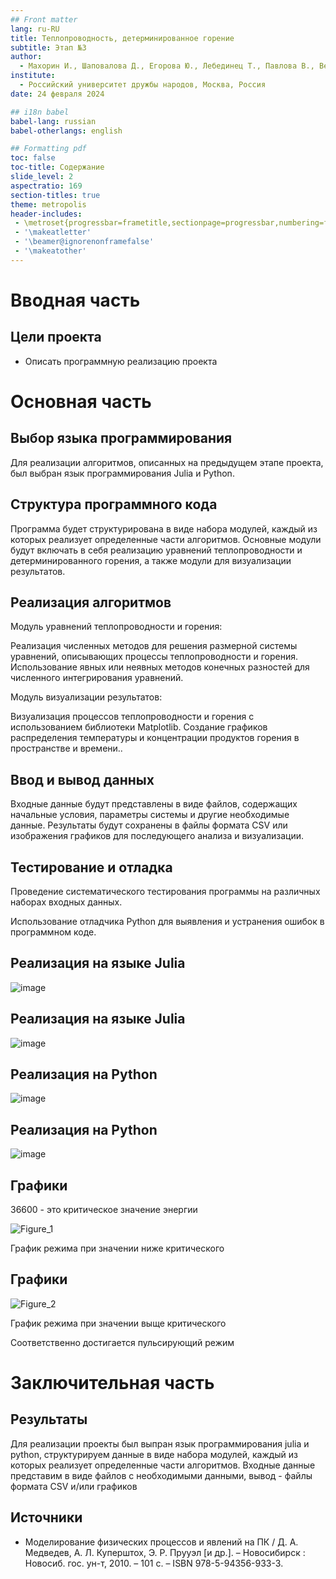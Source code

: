```yaml
---
## Front matter
lang: ru-RU
title: Теплопроводность, детерминированное горение
subtitle: Этап №3
author:
  - Махорин И., Шаповалова Д., Егорова Ю., Лебединец Т., Павлова В., Великоднева Е.
institute:
  - Российский университет дружбы народов, Москва, Россия
date: 24 февраля 2024

## i18n babel
babel-lang: russian
babel-otherlangs: english

## Formatting pdf
toc: false
toc-title: Содержание
slide_level: 2
aspectratio: 169
section-titles: true
theme: metropolis
header-includes:
 - \metroset{progressbar=frametitle,sectionpage=progressbar,numbering=fraction}
 - '\makeatletter'
 - '\beamer@ignorenonframefalse'
 - '\makeatother'
---
```


# Вводная часть

## Цели проекта

- Описать программную реализацию проекта


# Основная часть

## Выбор языка программирования

Для реализации алгоритмов, описанных на предыдущем этапе проекта, был выбран язык программирования Julia и Python.

## Структура программного кода

Программа будет структурирована в виде набора модулей, каждый из которых реализует определенные части алгоритмов. Основные модули будут включать в себя реализацию уравнений теплопроводности и детерминированного горения, а также модули для визуализации результатов.


## Реализация алгоритмов

Модуль уравнений теплопроводности и горения:

Реализация численных методов для решения размерной системы уравнений, описывающих процессы теплопроводности и горения.
Использование явных или неявных методов конечных разностей для численного интегрирования уравнений.

Модуль визуализации результатов:

Визуализация процессов теплопроводности и горения с использованием библиотеки Matplotlib.
Создание графиков распределения температуры и концентрации продуктов горения в пространстве и времени..


## Ввод и вывод данных

Входные данные будут представлены в виде файлов, содержащих начальные условия, параметры системы и другие необходимые данные.
Результаты будут сохранены в файлы формата CSV или изображения графиков для последующего анализа и визуализации.


## Тестирование и отладка

Проведение систематического тестирования программы на различных наборах входных данных.

Использование отладчика Python для выявления и устранения ошибок в программном коде.

## Реализация на языке Julia
![image](https://github.com/ddshapovalova/study_2023-2024_mathmod/assets/104142929/b8f1f34f-459c-4aa4-86bb-97a26542a881)

## Реализация на языке Julia
![image](https://github.com/ddshapovalova/study_2023-2024_mathmod/assets/104142929/231a94f2-ce79-462c-a3fe-99014fb1b35b)



## Реализация на Python
![image](https://github.com/ddshapovalova/study_2023-2024_mathmod/assets/104142929/0716bf2c-3231-4c39-bdf8-d26939e21dbd)

## Реализация на Python
![image](https://github.com/ddshapovalova/study_2023-2024_mathmod/assets/104142929/1d630625-26c0-4213-ba3b-bb40f7d1550e)



## Графики
36600 - это критическое значение энергии

![Figure_1](https://github.com/ddshapovalova/study_2023-2024_mathmod/assets/104142929/4559291d-10b3-4de3-8b24-8eef218eefae)

График режима при значении ниже критического

## Графики
![Figure_2](https://github.com/ddshapovalova/study_2023-2024_mathmod/assets/104142929/ca294cfd-a1f3-42ab-bcfe-3602459e0619)

График режима при значении выще критического

Соответственно достигается пульсирующий режим


# Заключительная часть

## Результаты

Для реализации проекты был выпран язык программирования julia и python, структурируем данные в виде набора модулей, каждый из которых реализует определенные части алгоритмов. Входные данные представим в виде файлов с необходимыми данными, вывод - файлы формата CSV и/или графиков


## Источники

- Моделирование физических процессов и явлений на ПК / Д. А. Медведев, А. Л. Куперштох, Э. Р. Прууэл [и др.]. – Новосибирск : Новосиб. гос. ун-т, 2010. – 101 с. – ISBN 978-5-94356-933-3.
